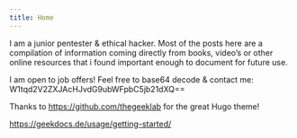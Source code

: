 ```yaml
---
title: Home
---
```


I am a junior pentester & ethical hacker. Most of the posts here are a compilation of information coming directly from books, video’s or other online resources that i found important enough to document for future use. 

I am open to job offers!
Feel free to base64 decode & contact me: W1tqd2V2ZXJAcHJvdG9ubWFpbC5jb21dXQ==

Thanks to https://github.com/thegeeklab for the great Hugo theme!

https://geekdocs.de/usage/getting-started/
